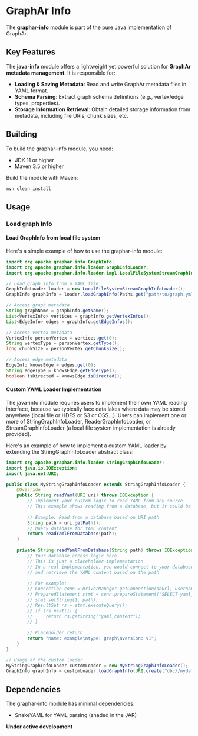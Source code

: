 # GraphAr Info

The **graphar-info** module is part of the pure Java implementation of GraphAr.

## Key Features

The **java-info** module offers a lightweight yet powerful solution for **GraphAr metadata management**. It is responsible for:

* **Loading & Saving Metadata**: Read and write GraphAr metadata files in YAML format.
* **Schema Parsing**: Extract graph schema definitions (e.g., vertex/edge types, properties).
* **Storage Information Retrieval**: Obtain detailed storage information from metadata, including file URIs, chunk sizes, etc.

## Building

To build the graphar-info module, you need:

- JDK 11 or higher
- Maven 3.5 or higher

Build the module with Maven:

```bash
mvn clean install
```

## Usage

### Load graph Info

#### Load GraphInfo from local file system

Here's a simple example of how to use the graphar-info module:

```java
import org.apache.graphar.info.GraphInfo;
import org.apache.graphar.info.loader.GraphInfoLoader;
import org.apache.graphar.info.loader.impl.LocalFileSystemStreamGraphInfoLoader;

// Load graph info from a YAML file
GraphInfoLoader loader = new LocalFileSystemStreamGraphInfoLoader();
GraphInfo graphInfo = loader.loadGraphInfo(Paths.get("path/to/graph.yml").toUri());

// Access graph metadata
String graphName = graphInfo.getName();
List<VertexInfo> vertices = graphInfo.getVertexInfos();
List<EdgeInfo> edges = graphInfo.getEdgeInfos();

// Access vertex metadata
VertexInfo personVertex = vertices.get(0);
String vertexType = personVertex.getType();
long chunkSize = personVertex.getChunkSize();

// Access edge metadata
EdgeInfo knowsEdge = edges.get(0);
String edgeType = knowsEdge.getEdgeType();
boolean isDirected = knowsEdge.isDirected();
```

#### Custom YAML Loader Implementation

The java-info module requires users to implement their own YAML reading interface, because we typically face data lakes where data may be stored anywhere (local file or HDFS or S3 or OSS...). Users can implement one or more of StringGraphInfoLoader, ReaderGraphInfoLoader, or StreamGraphInfoLoader (a local file system implementation is already provided).

Here's an example of how to implement a custom YAML loader by extending the StringGraphInfoLoader abstract class:

```java
import org.apache.graphar.info.loader.StringGraphInfoLoader;
import java.io.IOException;
import java.net.URI;

public class MyStringGraphInfoLoader extends StringGraphInfoLoader {
    @Override
    public String readYaml(URI uri) throws IOException {
        // Implement your custom logic to read YAML from any source
        // This example shows reading from a database, but it could be HTTP, S3, HDFS, etc.
        
        // Example: Read from a database based on URI path
        String path = uri.getPath();
        // Query database for YAML content
        return readYamlFromDatabase(path);
    }
    
    private String readYamlFromDatabase(String path) throws IOException {
        // Your database access logic here
        // This is just a placeholder implementation
        // In a real implementation, you would connect to your database
        // and retrieve the YAML content based on the path
        
        // For example:
        // Connection conn = DriverManager.getConnection(dbUrl, username, password);
        // PreparedStatement stmt = conn.prepareStatement("SELECT yaml_content FROM graphs WHERE id = ?");
        // stmt.setString(1, path);
        // ResultSet rs = stmt.executeQuery();
        // if (rs.next()) {
        //     return rs.getString("yaml_content");
        // }
        
        // Placeholder return
        return "name: example\ntype: graph\nversion: v1";
    }
}

// Usage of the custom loader
MyStringGraphInfoLoader customLoader = new MyStringGraphInfoLoader();
GraphInfo graphInfo = customLoader.loadGraphInfo(URI.create("db://mydatabase/graphs/graph1/graph.yml"));
```

## Dependencies

The graphar-info module has minimal dependencies:
- SnakeYAML for YAML parsing (shaded in the JAR)

**Under active development**